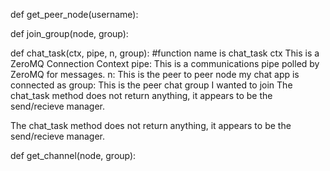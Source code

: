 def get_peer_node(username):


def join_group(node, group):

def chat_task(ctx, pipe, n, group): #function name is chat_task
    ctx This is a ZeroMQ Connection Context
    pipe: This is a communications pipe polled by ZeroMQ for messages.
    n: This is the peer to peer node my chat app is connected as
    group: This is the peer chat group I wanted to join
    The chat_task method does not return anything, it appears to be the send/recieve manager.

The chat_task method does not return anything, it appears to be the send/recieve manager.

def get_channel(node, group):